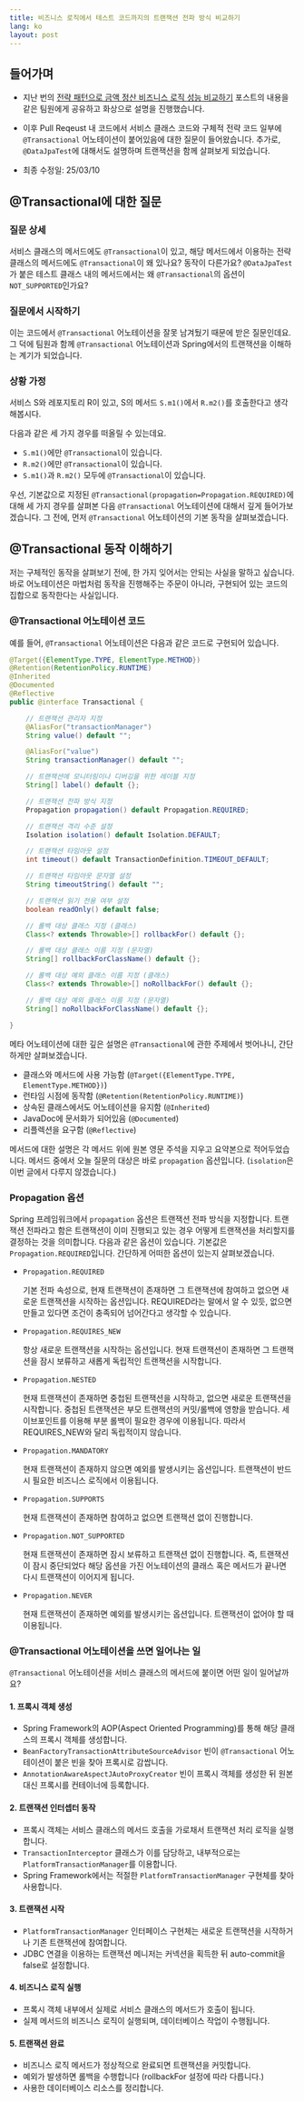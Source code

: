 ```yaml
---
title: 비즈니스 로직에서 테스트 코드까지의 트랜잭션 전파 방식 비교하기
lang: ko
layout: post
---
```


## 들어가며

- 지난 번의 [전략 패턴으로 금액 정산 비즈니스 로직 성능 비교하기](https://glenn-syj.github.io/ko/posts/2025/03/05/test-performance-with-strategy-pattern/) 포스트의 내용을 같은 팀원에게 공유하고 화상으로 설명을 진행했습니다.

- 이후 Pull Reqeust 내 코드에서 서비스 클래스 코드와 구체적 전략 코드 일부에 `@Transactional` 어노테이션이 붙어있음에 대한 질문이 들어왔습니다. 추가로, `@DataJpaTest`에 대해서도 설명하며 트랜잭션을 함께 살펴보게 되었습니다.

- 최종 수정일: 25/03/10

## @Transactional에 대한 질문

### 질문 상세

서비스 클래스의 메서드에도 `@Transactional`이 있고, 해당 메서드에서 이용하는 전략 클래스의 메서드에도 `@Transactional`이 왜 있나요? 동작이 다른가요? `@DataJpaTest`가 붙은 테스트 클래스 내의 메서드에서는 왜 `@Transactional`의 옵션이 `NOT_SUPPORTED`인가요?

### 질문에서 시작하기

이는 코드에서 `@Transactional` 어노테이션을 잘못 남겨뒀기 때문에 받은 질문인데요. 그 덕에 팀원과 함께 `@Transactional` 어노테이션과 Spring에서의 트랜잭션을 이해하는 계기가 되었습니다.

### 상황 가정

서비스 S와 레포지토리 R이 있고, S의 메서드 `S.m1()`에서 `R.m2()`를 호출한다고 생각해봅시다.

다음과 같은 세 가지 경우를 떠올릴 수 있는데요.

- `S.m1()`에만 `@Transactional`이 있습니다.
- `R.m2()`에만 `@Transactional`이 있습니다.
- `S.m1()`과 `R.m2()` 모두에 `@Transactional`이 있습니다.

우선, 기본값으로 지정된 `@Transactional(propagation=Propagation.REQUIRED)`에 대해 세 가지 경우를 살펴본 다음 `@Transactional` 어노테이션에 대해서 깊게 들어가보겠습니다. 그 전에, 먼저 `@Transactional` 어노테이션의 기본 동작을 살펴보겠습니다.

## @Transactional 동작 이해하기

저는 구체적인 동작을 살펴보기 전에, 한 가지 잊어서는 안되는 사실을 말하고 싶습니다. 바로 어노테이션은 마법처럼 동작을 진행해주는 주문이 아니라, 구현되어 있는 코드의 집합으로 동작한다는 사실입니다.

### @Transactional 어노테이션 코드

예를 들어, `@Transactional` 어노테이션은 다음과 같은 코드로 구현되어 있습니다.

```java
@Target({ElementType.TYPE, ElementType.METHOD})
@Retention(RetentionPolicy.RUNTIME)
@Inherited
@Documented
@Reflective
public @interface Transactional {

    // 트랜잭션 관리자 지정
	@AliasFor("transactionManager")
	String value() default "";

	@AliasFor("value")
	String transactionManager() default "";

    // 트랜잭션에 모니터링이나 디버깅을 위한 레이블 지정
	String[] label() default {};

    // 트랜잭션 전파 방식 지정
	Propagation propagation() default Propagation.REQUIRED;

    // 트랜잭션 격리 수준 설정
	Isolation isolation() default Isolation.DEFAULT;

    // 트랜잭션 타임아웃 설정
	int timeout() default TransactionDefinition.TIMEOUT_DEFAULT;

    // 트랜잭션 타임아웃 문자열 설정
	String timeoutString() default "";

    // 트랜잭션 읽기 전용 여부 설정
	boolean readOnly() default false;

    // 롤백 대상 클래스 지정 (클래스)
	Class<? extends Throwable>[] rollbackFor() default {};

    // 롤백 대상 클래스 이름 지정 (문자열)
	String[] rollbackForClassName() default {};

    // 롤백 대상 예외 클래스 이름 지정 (클래스)
	Class<? extends Throwable>[] noRollbackFor() default {};

    // 롤백 대상 예외 클래스 이름 지정 (문자열)
	String[] noRollbackForClassName() default {};

}
```

메타 어노테이션에 대한 깊은 설명은 `@Transactional`에 관한 주제에서 벗어나니, 간단하게만 살펴보겠습니다.

- 클래스와 메서드에 사용 가능함 (`@Target({ElementType.TYPE, ElementType.METHOD})`)
- 런타임 시점에 동작함 (`@Retention(RetentionPolicy.RUNTIME)`)
- 상속된 클래스에서도 어노테이션을 유지함 (`@Inherited`)
- JavaDoc에 문서화가 되어있음 (`@Documented`)
- 리플렉션을 요구함 (`@Reflective`)

메서드에 대한 설명은 각 메서드 위에 원본 영문 주석을 지우고 요약본으로 적어두었습니다. 메서드 중에서 오늘 질문의 대상은 바로 `propagation` 옵션입니다. (`isolation`은 이번 글에서 다루지 않겠습니다.)

### Propagation 옵션

Spring 프레임워크에서 `propagation` 옵션은 트랜잭션 전파 방식을 지정합니다. 트랜잭션 전파라고 함은 트랜잭션이 이미 진행되고 있는 경우 어떻게 트랜잭션을 처리할지를 결정하는 것을 의미합니다. 다음과 같은 옵션이 있습니다. 기본값은 `Propagation.REQUIRED`입니다. 간단하게 어떠한 옵션이 있는지 살펴보겠습니다.

- `Propagation.REQUIRED`

  기본 전파 속성으로, 현재 트랜잭션이 존재하면 그 트랜잭션에 참여하고 없으면 새로운 트랜잭션을 시작하는 옵션입니다. REQUIRED라는 말에서 알 수 있듯, 없으면 만들고 있다면 조건이 충족되어 넘어간다고 생각할 수 있습니다.

- `Propagation.REQUIRES_NEW`

  항상 새로운 트랜잭션을 시작하는 옵션입니다. 현재 트랜잭션이 존재하면 그 트랜잭션을 잠시 보류하고 새롭게 독립적인 트랜잭션을 시작합니다.

- `Propagation.NESTED`

  현재 트랜잭션이 존재하면 중첩된 트랜잭션을 시작하고, 없으면 새로운 트랜잭션을 시작합니다. 중첩된 트랜잭션은 부모 트랜잭션의 커밋/롤백에 영향을 받습니다. 세이브포인트를 이용해 부분 롤백이 필요한 경우에 이용됩니다. 따라서 REQUIRES_NEW와 달리 독립적이지 않습니다.

- `Propagation.MANDATORY`

  현재 트랜잭션이 존재하지 않으면 예외를 발생시키는 옵션입니다. 트랜잭션이 반드시 필요한 비즈니스 로직에서 이용됩니다.

- `Propagation.SUPPORTS`

  현재 트랜잭션이 존재하면 참여하고 없으면 트랜잭션 없이 진행합니다.

- `Propagation.NOT_SUPPORTED`

  현재 트랜잭션이 존재하면 잠시 보류하고 트랜잭션 없이 진행합니다. 즉, 트랜잭션이 잠시 중단되었다 해당 옵션을 가진 어노테이션의 클래스 혹은 메서드가 끝나면 다시 트랜잭션이 이어지게 됩니다.

- `Propagation.NEVER`

  현재 트랜잭션이 존재하면 예외를 발생시키는 옵션입니다. 트랜잭션이 없어야 할 때 이용됩니다.

### @Transactional 어노테이션을 쓰면 일어나는 일

`@Transactional` 어노테이션을 서비스 클래스의 메서드에 붙이면 어떤 일이 일어날까요?

#### 1. 프록시 객체 생성

- Spring Framework의 AOP(Aspect Oriented Programming)를 통해 해당 클래스의 프록시 객체를 생성합니다.
- `BeanFactoryTransactionAttributeSourceAdvisor` 빈이 `@Transactional` 어노테이션이 붙은 빈을 찾아 프록시로 감쌉니다.
- `AnnotationAwareAspectJAutoProxyCreator` 빈이 프록시 객체를 생성한 뒤 원본 대신 프록시를 컨테이너에 등록합니다.

#### 2. 트랜잭션 인터셉터 동작

- 프록시 객체는 서비스 클래스의 메서드 호출을 가로채서 트랜잭션 처리 로직을 실행합니다.
- `TransactionInterceptor` 클래스가 이를 담당하고, 내부적으로는 `PlatformTransactionManager`를 이용합니다.
- Spring Framework에서는 적절한 `PlatformTransactionManager` 구현체를 찾아 사용합니다.

#### 3. 트랜잭션 시작

- `PlatformTransactionManager` 인터페이스 구현체는 새로운 트랜잭션을 시작하거나 기존 트랜잭션에 참여합니다.
- JDBC 연결을 이용하는 트랜잭션 메니저는 커넥션을 획득한 뒤 auto-commit을 false로 설정합니다.

#### 4. 비즈니스 로직 실행

- 프록시 객체 내부에서 실제로 서비스 클래스의 메서드가 호출이 됩니다.
- 실제 메서드의 비즈니스 로직이 실행되며, 데이터베이스 작업이 수행됩니다.

#### 5. 트랜잭션 완료

- 비즈니스 로직 메서드가 정상적으로 완료되면 트랜잭션을 커밋합니다.
- 예외가 발생하면 롤백을 수행합니다 (rollbackFor 설정에 따라 다릅니다.)
- 사용한 데이터베이스 리소스를 정리합니다.
